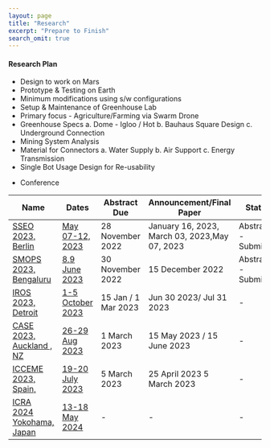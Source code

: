 ```yaml
---
layout: page
title: "Research"
excerpt: "Prepare to Finish"
search_omit: true
---
```



<h4>Research Plan</h4>
<ul>
 <li>Design to work on Mars</li>
 <li>Prototype & Testing on Earth</li>
 <li>Minimum modifications using s/w configurations</li>
 <li>Setup & Maintenance of Greenhouse Lab</li>
 <li>Primary focus - Agriculture/Farming via Swarm Drone</li>
 <li>Greenhouse Specs a. Dome - Igloo / Hot b. Bauhaus Square Design c. Underground Connection</li>
 <li>Mining System Analysis</li>
 <li>Material for Connectors a. Water Supply b. Air Support c. Energy Transmission</li>
 <li>Single Bot Usage Design for Re-usability</li>
</ul >



* Conference

| Name                                                                                                                         | Dates                                                                                                                   | Abstract Due        | Announcement/Final Paper                      | Status               |
|------------------------------------------------------------------------------------------------------------------------------|-------------------------------------------------------------------------------------------------------------------------|---------------------|-----------------------------------------------|----------------------|
| [SSEO 2023, Berlin](https://github.com/slabstech/bhoomi/blob/main/docs/assets/docs/submit/abstract_sseo_slabs_india.pdf)     | [May 07-12, 2023](https://iaaspace.org/event/14th-iaa-symposium-on-small-satellites-for-earth-system-observation-2023/) | 28 November 2022    | January 16, 2023, March 03, 2023,May 07, 2023 | Abstract - Submitted |
| [SMOPS 2023, Bengaluru](https://github.com/slabstech/bhoomi/blob/main/docs/assets/docs/submit/garuda-abstract-smop-2023.pdf) | [8,9 June 2023](https://smops2023.istrac.gov.in/)                                                                       | 30 November 2022    | 15 December 2022                              | Abstract - Submitted | 
| [IROS 2023, Detroit](https://ieee-iros.org/)                                                                                 | [1-5 October 2023](https://ieee-iros.org/)                                                                              | 15 Jan / 1 Mar 2023 | Jun 30 2023/ Jul 31 2023                      | -                    | 
| [CASE 2023, Auckland , NZ](https://case2023.org/)                                                                            | [26-29 Aug 2023](https://case2023.org/)                                                                                 | 1 March 2023        | 15 May 2023 / 15 June 2023                    | -                    |
| [ICCEME 2023, Spain,](http://www.iceccme.com/important-dates)                                                                | [19-20 July 2023](http://www.iceccme.com/important-dates)                                                               | 5 March 2023        | 25 April 2023 5 March 2023                    | -                    |
| [ICRA 2024 Yokohama, Japan](https://www.ieee-ras.org/)                                                                       | [13-18 May 2024](https://www.ieee-ras.org/)                                                                             | -                   | -                                             | -                    |




